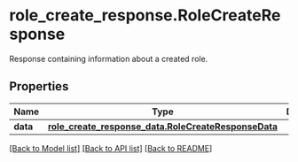 # role_create_response.RoleCreateResponse

Response containing information about a created role.
## Properties
Name | Type | Description | Notes
------------ | ------------- | ------------- | -------------
**data** | [**role_create_response_data.RoleCreateResponseData**](RoleCreateResponseData.md) |  | [optional] 

[[Back to Model list]](../README.md#documentation-for-models) [[Back to API list]](../README.md#documentation-for-api-endpoints) [[Back to README]](../README.md)


